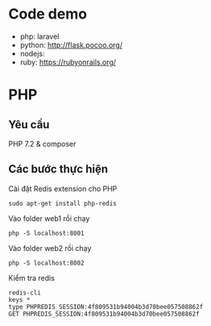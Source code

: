 # Code demo
- php: laravel
- python: http://flask.pocoo.org/
- nodejs: 
- ruby: https://rubyonrails.org/


# PHP

## Yêu cầu 
PHP 7.2 & composer

## Các bước thực hiện
Cài đặt Redis extension cho PHP 
```console
sudo apt-get install php-redis
```

Vào folder web1 rồi chạy
```console
php -S localhost:8001 
```

Vào folder web2 rồi chạy
```console
php -S localhost:8002
```

Kiểm tra redis
```console
redis-cli
keys *
type PHPREDIS_SESSION:4f809531b94004b3d70bee057508862f
GET PHPREDIS_SESSION:4f809531b94004b3d70bee057508862f
```

